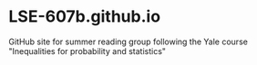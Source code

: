 # LSE-607b.github.io
GitHub site for summer reading group following the Yale course "Inequalities for probability and statistics"
